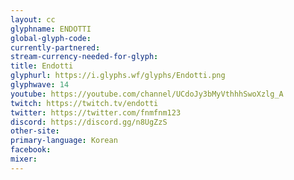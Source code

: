 ```yaml
---
layout: cc
glyphname: ENDOTTI
global-glyph-code: 
currently-partnered: 
stream-currency-needed-for-glyph: 
title: Endotti
glyphurl: https://i.glyphs.wf/glyphs/Endotti.png
glyphwave: 14
youtube: https://youtube.com/channel/UCdoJy3bMyVthhhSwoXzlg_A
twitch: https://twitch.tv/endotti
twitter: https://twitter.com/fnmfnm123
discord: https://discord.gg/n8UgZzS
other-site: 
primary-language: Korean
facebook: 
mixer: 
---
```


